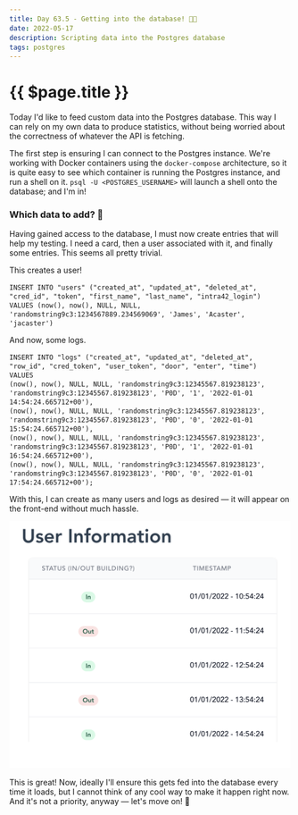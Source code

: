 ```yaml
---
title: Day 63.5 - Getting into the database! 👩‍🚀
date: 2022-05-17
description: Scripting data into the Postgres database
tags: postgres
---
```


# {{ $page.title }}

Today I'd like to feed custom data into the Postgres database. This way I can rely on my own data to produce statistics, without being worried about the correctness of whatever the API is fetching. 

The first step is ensuring I can connect to the Postgres instance. We're working with Docker containers using the `docker-compose` architecture, so it is quite easy to see which container is running the Postgres instance, and run a shell on it. `psql -U <POSTGRES_USERNAME>` will launch a shell onto the database; and I'm in!

### Which data to add? 🤔

Having gained access to the database, I must now create entries that will help my testing. I need a card, then a user associated with it, and finally some entries. This seems all pretty trivial. 

This creates a user!

```postgres
INSERT INTO "users" ("created_at", "updated_at", "deleted_at", "cred_id", "token", "first_name", "last_name", "intra42_login")
VALUES (now(), now(), NULL, NULL, 'randomstring9c3:1234567889.234569069', 'James', 'Acaster', 'jacaster')
```

And now, some logs.

```postgres
INSERT INTO "logs" ("created_at", "updated_at", "deleted_at", "row_id", "cred_token", "user_token", "door", "enter", "time")
VALUES 
(now(), now(), NULL, NULL, 'randomstring9c3:12345567.819238123', 'randomstring9c3:12345567.819238123', 'P0D', '1', '2022-01-01 14:54:24.665712+00'),
(now(), now(), NULL, NULL, 'randomstring9c3:12345567.819238123', 'randomstring9c3:12345567.819238123', 'P0D', '0', '2022-01-01 15:54:24.665712+00'),
(now(), now(), NULL, NULL, 'randomstring9c3:12345567.819238123', 'randomstring9c3:12345567.819238123', 'P0D', '1', '2022-01-01 16:54:24.665712+00'),
(now(), now(), NULL, NULL, 'randomstring9c3:12345567.819238123', 'randomstring9c3:12345567.819238123', 'P0D', '0', '2022-01-01 17:54:24.665712+00');
```

With this, I can create as many users and logs as desired — it will appear on the front-end without much hassle.

![here are james acaster's logs!](./051722_acaster_logs.png)

This is great! Now, ideally I'll ensure this gets fed into the database every time it loads, but I cannot think of any cool way to make it happen right now. And it's not a priority, anyway — let's move on! 🏃‍

<FetchComments :title=$frontmatter.title />
<PostComments :title=$frontmatter.title />

